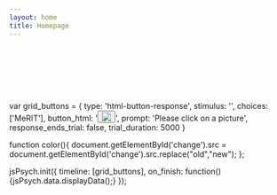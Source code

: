 ```yaml
---
layout: home
title: Homepage
---
```


<br>
<br>
<br>
<br>
<br>

var grid_buttons = {
    type: 'html-button-response',
    stimulus: '',
    choices: ['MeRIT'],
    button_html: '<button onclick = "color()"><img id="change" src="%choice%-old.png"></button>',
    prompt: 'Please click on a picture',
    response_ends_trial: false,
    trial_duration: 5000
  }
        
  function color(){
    document.getElementById('change').src = document.getElementById('change').src.replace("old","new");
  };
  
  jsPsych.init({
    timeline: [grid_buttons],
    on_finish: function(){jsPsych.data.displayData();}
  });


